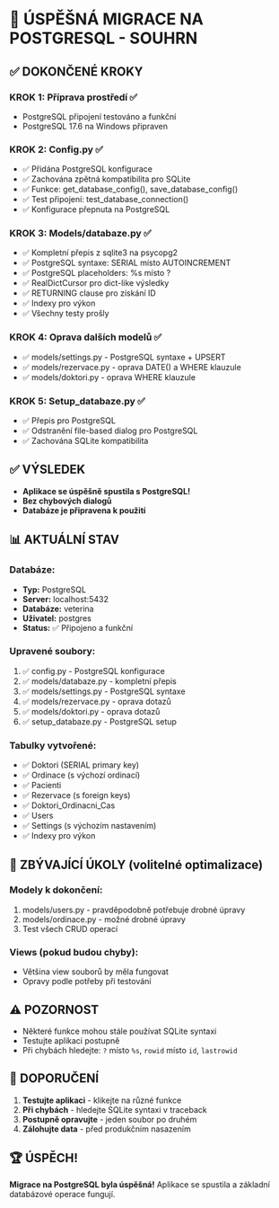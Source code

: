 # 🎉 ÚSPĚŠNÁ MIGRACE NA POSTGRESQL - SOUHRN

## ✅ DOKONČENÉ KROKY

### KROK 1: Příprava prostředí ✅
- PostgreSQL připojení testováno a funkční
- PostgreSQL 17.6 na Windows připraven

### KROK 2: Config.py ✅
- ✅ Přidána PostgreSQL konfigurace
- ✅ Zachována zpětná kompatibilita pro SQLite
- ✅ Funkce: get_database_config(), save_database_config()
- ✅ Test připojení: test_database_connection()
- ✅ Konfigurace přepnuta na PostgreSQL

### KROK 3: Models/databaze.py ✅
- ✅ Kompletní přepis z sqlite3 na psycopg2
- ✅ PostgreSQL syntaxe: SERIAL místo AUTOINCREMENT
- ✅ PostgreSQL placeholders: %s místo ?
- ✅ RealDictCursor pro dict-like výsledky
- ✅ RETURNING clause pro získání ID
- ✅ Indexy pro výkon
- ✅ Všechny testy prošly

### KROK 4: Oprava dalších modelů ✅
- ✅ models/settings.py - PostgreSQL syntaxe + UPSERT
- ✅ models/rezervace.py - oprava DATE() a WHERE klauzule
- ✅ models/doktori.py - oprava WHERE klauzule

### KROK 5: Setup_databaze.py ✅
- ✅ Přepis pro PostgreSQL
- ✅ Odstranění file-based dialog pro PostgreSQL
- ✅ Zachována SQLite kompatibilita

## ✅ VÝSLEDEK
- **Aplikace se úspěšně spustila s PostgreSQL!**
- **Bez chybových dialogů**
- **Databáze je připravena k použití**

## 📊 AKTUÁLNÍ STAV

### Databáze:
- **Typ:** PostgreSQL
- **Server:** localhost:5432
- **Databáze:** veterina
- **Uživatel:** postgres
- **Status:** ✅ Připojeno a funkční

### Upravené soubory:
1. ✅ config.py - PostgreSQL konfigurace
2. ✅ models/databaze.py - kompletní přepis
3. ✅ models/settings.py - PostgreSQL syntaxe
4. ✅ models/rezervace.py - oprava dotazů
5. ✅ models/doktori.py - oprava dotazů
6. ✅ setup_databaze.py - PostgreSQL setup

### Tabulky vytvořené:
- ✅ Doktori (SERIAL primary key)
- ✅ Ordinace (s výchozí ordinací)
- ✅ Pacienti
- ✅ Rezervace (s foreign keys)
- ✅ Doktori_Ordinacni_Cas
- ✅ Users
- ✅ Settings (s výchozím nastavením)
- ✅ Indexy pro výkon

## 🚀 ZBÝVAJÍCÍ ÚKOLY (volitelné optimalizace)

### Modely k dokončení:
1. models/users.py - pravděpodobně potřebuje drobné úpravy
2. models/ordinace.py - možné drobné úpravy
3. Test všech CRUD operací

### Views (pokud budou chyby):
- Většina view souborů by měla fungovat
- Opravy podle potřeby při testování

## ⚠️ POZORNOST
- Některé funkce mohou stále používat SQLite syntaxi
- Testujte aplikaci postupně
- Při chybách hledejte: `?` místo `%s`, `rowid` místo `id`, `lastrowid`

## 🎯 DOPORUČENÍ
1. **Testujte aplikaci** - klikejte na různé funkce
2. **Při chybách** - hledejte SQLite syntaxi v traceback
3. **Postupně opravujte** - jeden soubor po druhém
4. **Zálohujte data** - před produkčním nasazením

## 🏆 ÚSPĚCH!
**Migrace na PostgreSQL byla úspěšná!** 
Aplikace se spustila a základní databázové operace fungují.
